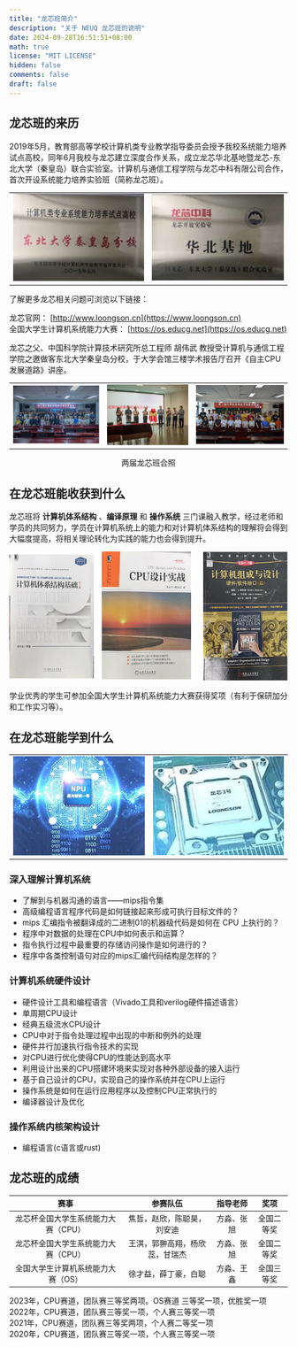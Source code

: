 ```yaml
---
title: "龙芯班简介"
description: "关于 NEUQ 龙芯班的说明"
date: 2024-09-28T16:51:51+08:00
math: true
license: "MIT LICENSE"
hidden: false
comments: false
draft: false
---
```


## 龙芯班的来历

2019年5月，教育部高等学校计算机类专业教学指导委员会授予我校系统能力培养试点高校，同年6月我校与龙芯建立深度合作关系，成立龙芯华北基地暨龙芯-东北大学（秦皇岛）联合实验室。计算机与通信工程学院与龙芯中科有限公司合作，首次开设系统能力培养实验班（简称龙芯班）。

|||
|-|-|
|![golden_board_1](assets/golden_board_1.png)|![golden_board_2](assets/golden_board_2.png)|

了解更多龙芯相关问题可浏览以下链接：

龙芯官网： [http://www.loongson.cn](https://www.loongson.cn)  
全国大学生计算机系统能力大赛： [https://os.educg.net](https://os.educg.net)  

龙芯之父、中国科学院计算技术研究所总工程师 胡伟武 教授受计算机与通信工程学院之邀做客东北大学秦皇岛分校，于大学会馆三楼学术报告厅召开《自主CPU发展道路》讲座。

||||
|-|-|-|
|![present_1](assets/present_1.png)|![present_1](assets/present_2.png)|![present_1](assets/present_3.png)|
<div style="text-align: center;">两届龙芯班合照</div>

## 在龙芯班能收获到什么

龙芯班将 **计算机体系结构** 、**编译原理** 和 **操作系统** 三门课融入教学，经过老师和学员的共同努力，学员在计算机系统上的能力和对计算机体系结构的理解将会得到大幅度提高，将相关理论转化为实践的能力也会得到提升。

![计算机体系结构用书](assets/books.png)

学业优秀的学生可参加全国大学生计算机系统能力大赛获得奖项（有利于保研加分和工作实习等）。

## 在龙芯班能学到什么

|||
|-|-|
|![chip_1](assets/chip_1.png)|![chip_2](assets/chip_2.png)|

### 深入理解计算机系统

- 了解到与机器沟通的语言——mips指令集
- 高级编程语言程序代码是如何链接起来形成可执行目标文件的？
- mips 汇编指令被翻译成的二进制01的机器级代码是如何在 CPU 上执行的？
- 程序中对数据的处理在CPU中如何表示和运算？
- 指令执行过程中最重要的存储访问操作是如何进行的？
- 程序中各类控制语句对应的mips汇编代码结构是怎样的？

### 计算机系统硬件设计

- 硬件设计工具和编程语言（Vivado工具和verilog硬件描述语言）
- 单周期CPU设计
- 经典五级流水CPU设计
- CPU中对于指令处理过程中出现的中断和例外的处理
- 硬件并行加速执行指令技术的实现
- 对CPU进行优化使得CPU的性能达到高水平
- 利用设计出来的CPU搭建环境来实现对各种外部设备的接入运行
- 基于自己设计的CPU，实现自己的操作系统并在CPU上运行
- 操作系统是如何在运行应用程序以及控制CPU正常执行的
- 编译器设计及优化

### 操作系统内核架构设计

- 编程语言(c语言或rust)

## 龙芯班的成绩

|赛事 | 参赛队伍 | 指导老师 | 奖项 |
|:-:|:-:|:-:|:-:|
| 龙芯杯全国大学生系统能力大赛（CPU） | 焦哲，赵欣，陈聪昊，刘安迪 | 方淼、张旭 | 全国二等奖 |
| 龙芯杯全国大学生系统能力大赛（CPU） | 王淇，郭翀高翔，杨欣蕊，甘瑞杰 | 方淼、张旭 | 全国二等奖 |
| 全国大学生计算机系统能力大赛（OS） | 徐才益，薛丁豪，白聪 | 方淼、王鑫 | 全国三等奖 |

2023年，CPU赛道，团队赛三等奖两项。OS赛道 三等奖一项，优胜奖一项  
2022年，CPU赛道，团队赛三等奖一项，个人赛三等奖一项  
2021年，CPU赛道，团队赛三等奖两项，个人赛二等奖一项  
2020年，CPU赛道，团队赛三等奖一项，个人赛三等奖一项  